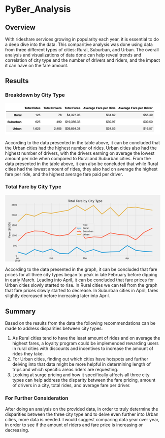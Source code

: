# PyBer_Analysis

## Overview
With rideshare services growing in popularity each year, it is essential to do a deep dive into the data. This comparitive analysis was done using data from three different types of cities: Rural, Suburban, and Urban. The overall analysis and visualizations of data done can help reveal trends and correlation of city type and the number of drivers and riders, and the impact it can have on the fare amount. 

## Results

### Breakdown by City Type
![table_df](PyBer_Analysis/Resources/table_df.png)

According to the data presented in the table above, it can be concluded that the Urban cities had the highest number of rides. Urban cities also had the highest number of drivers, with the drivers earning on average the lowest amount per ride when compared to Rural and Suburban cities. From the data presented in the table above, it can also be concluded that while Rural cities had the lowest amount of rides, they also had on average the highest fare per ride, and the highest average fare paid per driver. 

### Total Fare by City Type
![PyBer_fare_summary](PyBer_Analysis/Resources/PyBer_fare_summary.png)

According to the data presented in the graph, it can be concluded that fare prices for all three city types began to peak in late February before dipping in early March. Leading into April, it can be concluded that fare prices for Urban cities slowly started to rise. In Rural cities we can tell from the graph that fare prices slowly started to decrease. In Suburban cities in April, fares slightly decreased before increasing later into April. 


## Summary 

Based on the results from the data the following recommendations can be made to address disparities between city types:

1. As Rural cities tend to have the least amount of rides and on average the highest fares, a loyalty program could be implemended rewarding users in rural cities with discounts and incentives to increase the amount of rides they take. 
2. For Urban cities, finding out which cities have hotspots and further delving into that data might be more helpful in determining length of trips and which specific areas riders are requesting. 
3. Looking at surge pricing and how it specifically affects all three city types can help address the disparity between the fare pricing, amount of drivers in a city, total rides, and average fare per driver. 

### For Further Consideration

After doing an analysis on the provided data, in order to truly determine the disparities between the three city type and to delve even further into Urban cities, more data is needed. I would suggest comparing data year over year, in order to see if the amount of riders and fare price is increasing or decreasing. 

